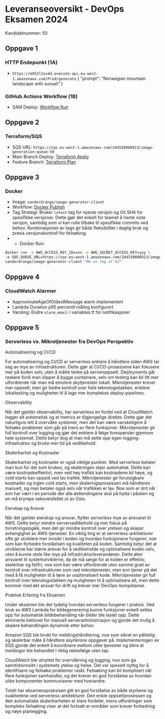 # Leveranseoversikt - DevOps Eksamen 2024
Kandidatnummer: 50

## Oppgave 1
### HTTP Endepunkt (1A)
- `https://m952l2as4d.execute-api.eu-west-1.amazonaws.com/Prod/generate`
{ "prompt": "Norwegian mountain landscape with sunset" }

### GitHub Actions Workflow (1B)
- SAM Deploy: [Workflow Run](https://github.com/Sander-Drange/devops-exam-ai-travel-app/actions/runs/11843710491)

## Oppgave 2
### Terraform/SQS
- SQS URL: `https://sqs.eu-west-1.amazonaws.com/244530008913/image-generation-queue-50`
- Main Branch Deploy: [Terraform Apply](https://github.com/Sander-Drange/devops-exam-ai-travel-app/actions/runs/11936335818)
- Feature Branch: [Terraform Plan](https://github.com/Sander-Drange/devops-exam-ai-travel-app/actions/runs/11914390470)

## Oppgave 3
### Docker
- Image: `sanderdrange/image-generator-client`
- Workflow: [Docker Publish](https://github.com/Sander-Drange/devops-exam-ai-travel-app/actions/runs/11936539593)
- Tag Strategi: Bruker `latest` tag for nyeste versjon og Git SHA for spesifikke versjoner. Dette gjør det enkelt for teamet å hente siste versjon, samtidig som vi kan rulle tilbake til spesifikke commits ved behov. Kombinasjonen av tags gir både fleksibilitet i daglig bruk og presis versjonskontroll for feilsøking.
- - Docker Run:
```bash
docker run -e AWS_ACCESS_KEY_ID=xxx -e AWS_SECRET_ACCESS_KEY=yyy \
-e SQS_QUEUE_URL=https://sqs.eu-west-1.amazonaws.com/244530008913/image-generation-queue-50 \
sanderdrange/image-generator-client "Me on top of K2"
```

## Oppgave 4
### CloudWatch Alarmer
- ApproximateAgeOfOldestMessage alarm implementert
- Lambda Duration p95 percentil måling konfigurert
- Varsling: Endre `alarm_email` i variables.tf for notifikasjoner

## Oppgave 5 
### Serverless vs. Mikrotjenester fra DevOps Perspektiv

Automatisering og CI/CD

For automatisering og CI/CD er serverless enklere å håndtere siden AWS tar seg av mye av infrastrukturen. Dette gjør at CI/CD-prosessene kan fokusere mer på koden selv, uten å måtte tenke på serveroppsett. 
Deployments går raskere fordi man slipper å bygge containere, selv om testing kan bli litt mer utfordrende når man må emulere skytjenester lokalt. 
Mikrotjenester krever mer oppsett, men gir bedre kontroll over hele teknologistakken, enklere lokaltesting og muligheten til å lage mer komplekse deploy-pipelines.

Observability

Når det gjelder observability, har serverless en fordel ved at CloudWatch logger alt automatisk og at metrics er tilgjengelige direkte. 
Dette gjør det naturligvis lett å overvåke systemet, men det kan være vanskeligere å feilsøke problemer som går på tvers av flere funksjoner. 
Mikrotjenester gir full kontroll over logging og gjør det enklere å følge forespørsler gjennom hele systemet. Dette betyr dog at man må sette opp egen logging-infrastruktur og bruke mer tid på vedlikehold.

Skalerbarhet og Kostnader

Skalerbarhet og kostnader er også viktige punkter. Med serverless betaler man kun for det som brukes, og skaleringen skjer automatisk. 
Dette kan være kostnadseffektivt, men ved høy trafikk kan kostnadene bli høye, og cold starts kan oppstå ved lav trafikk. 
Mikrotjenester gir forutsigbare kostnader og ingen cold starts, men skaleringsprosessen må håndteres manuelt, og man betaler også selv når trafikken er lav. Noe som er drit når enn har vært i en periode der alle østlendingene skal på hytta i påsken og en må krympe seksveisfeltet ut av Oslo.

Eierskap og Ansvar

Når det gjelder eierskap og ansvar, flytter serverless mye av ansvaret til AWS. 
Dette betyr mindre servervedlikehold og mer fokus på forretningslogikk, men det gir mindre kontroll over ytelsen og skaper avhengighet av AWS-tjenester. 
En viktig ting er at serverless-arkitekturer ofte gir utviklere mer innsikt i koden og hvordan funksjonene fungerer, noe som kan forbedre forståelsen og kvaliteten på koden. 
Samtidig betyr det at utviklerne har større ansvar for å vedlikeholde og optimalisere koden selv, uten å kunne stole like mye på infrastrukturleverandøren. 
Dette øker ansvaret til systemutviklerne, da de må sørge for at koden er effektiv, skalerbar og feilfri, noe som kan være utfordrende uten samme grad av kontroll over infrastrukturen som ved mikrotjenester, men enn tjener på det med å få muligheten til å lære av uoptimalisert kode. 
Mikrotjenester gir full kontroll over teknologistakken og muligheten til å optimalisere alt, men dette kommer med økt ansvar for drift og krever mer DevOps-kompetanse.

Praktisk Erfaring fra Eksamen

Under eksamen ble det tydelig hvordan serverless fungerer i praksis. 
Ved bruk av AWS Lambda for bildegenerering kunne funksjoner enkelt settes opp for automatisk bildebehandling når bilder ble lastet opp. 
Dette eliminerte behovet for manuell serveradministrasjon og gjorde det mulig å skalere behandlingen dynamisk etter behov.

Amazon SQS ble brukt for meldingshåndtering, noe som sikret en pålitelig og skalerbar måte å håndtere asynkrone oppgaver på. 
Implementeringen av SQS gjorde det enkelt å koordinere mellom ulike tjenester og sikre at meldinger ble behandlet i riktig rekkefølge uten tap.

CloudWatch ble utnyttet for overvåkning og logging, noe som ga sanntidsinnsikt i systemets ytelse og helse. 
Det var spesielt nyttig for å identifisere og feilsøke problemer raskt. 
Feilsøking kan bli komplisert når flere funksjoner samhandler, og det krever en god forståelse av hvordan ulike komponenter kommuniserer med hverandre.

Totalt har eksamenspraksisen gitt en god forståelse av både styrkene og svakhetene ved serverless-arkitekturer. 
Den enkle oppsettprosessen og den automatiske skalerbarheten er klare fordeler, mens utfordringer som kompleks feilsøking viser at det fortsatt er områder som krever forbedring og nøye planlegging.